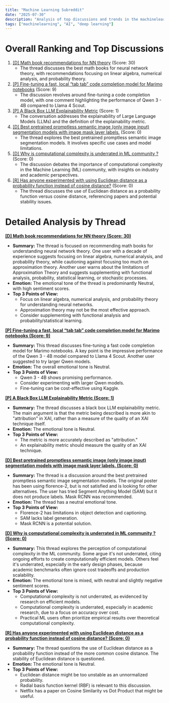 ```yaml
---
title: "Machine Learning Subreddit"
date: "2025-07-30"
description: "Analysis of top discussions and trends in the machinelearning subreddit"
tags: ["machinelearning", "AI", "deep learning"]
---
```


# Overall Ranking and Top Discussions
1.  [[D] Math book recommendations for NN theory](https://www.reddit.com/r/MachineLearning/comments/1mcsa9j/d_math_book_recommendations_for_nn_theory/) (Score: 30)
    *   The thread discusses the best math books for neural network theory, with recommendations focusing on linear algebra, numerical analysis, and probability theory.
2.  [[P] Fine-tuning a fast, local “tab tab” code completion model for Marimo notebooks](https://www.reddit.com/r/MachineLearning/comments/1mctmau/p_finetuning_a_fast_local_tab_tab_code_completion/) (Score: 9)
    *   The discussion revolves around fine-tuning a code completion model, with one comment highlighting the performance of Qwen 3 - 4B compared to Llama 4 Scout.
3.  [[P] A Black Box LLM Explainability Metric](https://www.reddit.com/r/MachineLearning/comments/1md3d5f/p_a_black_box_llm_explainability_metric/) (Score: 1)
    *   The conversation addresses the explainability of Large Language Models (LLMs) and the definition of the explainability metric.
4.  [[D] Best pretrained promptless semantic image (only image input) segmentation models with image mask layer labels.](https://www.reddit.com/r/MachineLearning/comments/1mcpcs2/d_best_pretrained_promptless_semantic_image_only/) (Score: 0)
    *   The thread explores the best pretrained promptless semantic image segmentation models. It involves specific use cases and model limitations.
5.  [[D] Why is computational complexity is underrated in ML community ?](https://www.reddit.com/r/MachineLearning/comments/1mcxbo2/d_why_is_computational_complexity_is_underrated/) (Score: 0)
    *   The discussion debates the importance of computational complexity in the Machine Learning (ML) community, with insights on industry and academic perspectives.
6.  [[R] Has anyone experimented with using Euclidean distance as a probability function instead of cosine distance?](https://www.reddit.com/r/MachineLearning/comments/1md4f00/r_has_anyone_experimented_with_using_euclidean/) (Score: 0)
    *   The thread discusses the use of Euclidean distance as a probability function versus cosine distance, referencing papers and potential stability issues.

# Detailed Analysis by Thread
**[[D] Math book recommendations for NN theory (Score: 30)](https://www.reddit.com/r/MachineLearning/comments/1mcsa9j/d_math_book_recommendations_for_nn_theory/)**
*  **Summary:** The thread is focused on recommending math books for understanding neural network theory. One user with a decade of experience suggests focusing on linear algebra, numerical analysis, and probability theory, while cautioning against focusing too much on approximation theory. Another user warns about the limitations of Approximation Theory and suggests supplementing with functional analysis, probability, statistical learning, or stochastic processes.
*  **Emotion:** The emotional tone of the thread is predominantly Neutral, with high sentiment scores.
*  **Top 3 Points of View:**
    *   Focus on linear algebra, numerical analysis, and probability theory for understanding neural networks.
    *   Approximation theory may not be the most effective approach.
    *   Consider supplementing with functional analysis and probability/statistical learning.

**[[P] Fine-tuning a fast, local “tab tab” code completion model for Marimo notebooks (Score: 9)](https://www.reddit.com/r/MachineLearning/comments/1mctmau/p_finetuning_a_fast_local_tab_tab_code_completion/)**
*  **Summary:** This thread discusses fine-tuning a fast code completion model for Marimo notebooks. A key point is the impressive performance of the Qwen 3 - 4B model compared to Llama 4 Scout. Another user suggested to try larger Qwen models.
*  **Emotion:** The overall emotional tone is Neutral.
*  **Top 3 Points of View:**
    *   Qwen 3 - 4B shows promising performance.
    *   Consider experimenting with larger Qwen models.
    *   Fine-tuning can be cost-effective using Kaggle.

**[[P] A Black Box LLM Explainability Metric (Score: 1)](https://www.reddit.com/r/MachineLearning/comments/1md3d5f/p_a_black_box_llm_explainability_metric/)**
*  **Summary:** The thread discusses a black box LLM explainability metric. The main argument is that the metric being described is more akin to "attribution" in XAI, rather than a measure of the quality of an XAI technique itself.
*  **Emotion:** The emotional tone is Neutral.
*  **Top 3 Points of View:**
    *   The metric is more accurately described as "attribution."
    *   An explainability metric should measure the quality of an XAI technique.

**[[D] Best pretrained promptless semantic image (only image input) segmentation models with image mask layer labels. (Score: 0)](https://www.reddit.com/r/MachineLearning/comments/1mcpcs2/d_best_pretrained_promptless_semantic_image_only/)**
*  **Summary:** The thread is a discussion around the best pretrained promptless semantic image segmentation models. The original poster has been using florence-2, but is not satisfied and is looking for other alternatives. The user has tried Segment Anything Model (SAM) but it does not produce labels. Mask RCNN was recommended.
*  **Emotion:** The thread has a neutral emotional tone.
*  **Top 3 Points of View:**
    *   Florence-2 has limitations in object detection and captioning.
    *   SAM lacks label generation.
    *   Mask RCNN is a potential solution.

**[[D] Why is computational complexity is underrated in ML community ? (Score: 0)](https://www.reddit.com/r/MachineLearning/comments/1mcxbo2/d_why_is_computational_complexity_is_underrated/)**
*  **Summary:** This thread explores the perception of computational complexity in the ML community. Some argue it's not underrated, citing ongoing efforts to create computationally efficient models. Others feel it's underrated, especially in the early design phases, because academic benchmarks often ignore cost tradeoffs and production scalability.
*  **Emotion:** The emotional tone is mixed, with neutral and slightly negative sentiment scores.
*  **Top 3 Points of View:**
    *   Computational complexity is not underrated, as evidenced by research on efficient models.
    *   Computational complexity is underrated, especially in academic research, due to a focus on accuracy over cost.
    *   Practical ML users often prioritize empirical results over theoretical computational complexity.

**[[R] Has anyone experimented with using Euclidean distance as a probability function instead of cosine distance? (Score: 0)](https://www.reddit.com/r/MachineLearning/comments/1md4f00/r_has_anyone_experimented_with_using_euclidean/)**
*  **Summary:** The thread questions the use of Euclidean distance as a probability function instead of the more common cosine distance. The stability of Euclidean distance is questioned.
*  **Emotion:** The emotional tone is Neutral.
*  **Top 3 Points of View:**
    *   Euclidean distance might be too unstable as an unnormalized probability.
    *   Radial basis function kernel (RBF) is relevant to this discussion.
    *   Netflix has a paper on Cosine Similarity vs Dot Product that might be useful.
